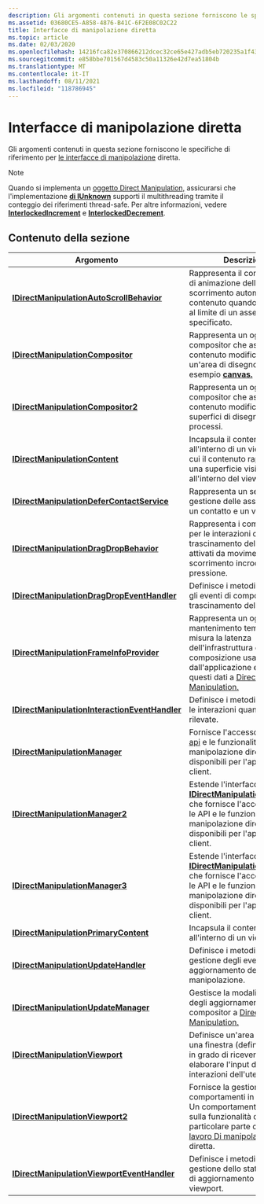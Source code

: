 ```yaml
---
description: Gli argomenti contenuti in questa sezione forniscono le specifiche di riferimento per le interfacce di manipolazione diretta.
ms.assetid: 03680CE5-A858-4876-B41C-6F2E08C02C22
title: Interfacce di manipolazione diretta
ms.topic: article
ms.date: 02/03/2020
ms.openlocfilehash: 14216fca82e370866212dcec32ce65e427adb5eb720235a1f4349cd4f9c29183
ms.sourcegitcommit: e858bbe701567d4583c50a11326e42d7ea51804b
ms.translationtype: MT
ms.contentlocale: it-IT
ms.lasthandoff: 08/11/2021
ms.locfileid: "118786945"
---
```

# <a name="direct-manipulation-interfaces"></a>Interfacce di manipolazione diretta

Gli argomenti contenuti in questa sezione forniscono le specifiche di riferimento per [le interfacce di manipolazione](direct-manipulation-portal.md) diretta.

> [!Note]  
> Quando si implementa un [oggetto Direct Manipulation,](direct-manipulation-portal.md) assicurarsi che l'implementazione [**di IUnknown**](/windows/win32/api/unknwn/nn-unknwn-iunknown) supporti il multithreading tramite il conteggio dei riferimenti thread-safe. Per altre informazioni, vedere [**InterlockedIncrement**](/windows/win32/api/winnt/nf-winnt-interlockedincrement) e [**InterlockedDecrement**](/windows/win32/api/winnt/nf-winnt-interlockeddecrement).

## <a name="in-this-section"></a>Contenuto della sezione

| Argomento                                                                                                       | Descrizione                                                                                                                                                                                                                                                                  |
|-------------------------------------------------------------------------------------------------------------|------------------------------------------------------------------------------------------------------------------------------------------------------------------------------------------------------------------------------------------------------------------------------|
| [**IDirectManipulationAutoScrollBehavior**](/windows/win32/api/DirectManipulation/nn-directmanipulation-idirectmanipulationautoscrollbehavior)<br/>           | Rappresenta il comportamento di animazione dello scorrimento automatico del contenuto quando si avvicina al limite di un asse o di un asse specificato.<br/>                                                                                                                                                   |
| [**IDirectManipulationCompositor**](/windows/win32/api/DirectManipulation/nn-directmanipulation-idirectmanipulationcompositor)<br/>                           | Rappresenta un oggetto compositor che associa il contenuto modificato a un'area di disegno, ad esempio [**canvas.**](/uwp/api/Windows.UI.Xaml.Controls.Canvas)<br/> |
| [**IDirectManipulationCompositor2**](/windows/win32/api/DirectManipulation/nn-directmanipulation-idirectmanipulationcompositor2)<br/>                         | Rappresenta un oggetto compositor che associa il contenuto modificato alle superfici di disegno in più processi.<br/>                                                                                                                                               |
| [**IDirectManipulationContent**](/windows/win32/api/DirectManipulation/nn-directmanipulation-idirectmanipulationcontent)<br/>                                 | Incapsula il contenuto all'interno di un viewport, in cui il contenuto rappresenta una superficie visiva ritagliata all'interno del viewport.<br/>                                                                                                                                                    |
| [**IDirectManipulationDeferContactService**](/windows/win32/api/DirectManipulation/nn-directmanipulation-idirectmanipulationdefercontactservice)<br/>         | Rappresenta un servizio per la gestione delle associazioni tra un contatto e un viewport.<br/>                                                                                                                                                                                  |
| [**IDirectManipulationDragDropBehavior**](/windows/win32/api/DirectManipulation/nn-directmanipulation-idirectmanipulationdragdropbehavior)<br/>               | Rappresenta i comportamenti per le interazioni di trascinamento della selezione, attivati da movimenti di scorrimento incrociato o pressione. <br/>                                                                                                                                              |
| [**IDirectManipulationDragDropEventHandler**](/windows/win32/api/DirectManipulation/nn-directmanipulation-idirectmanipulationdragdropeventhandler)<br/>       | Definisce i metodi per gestire gli eventi di comportamento di trascinamento della selezione.<br/>                                                                                                                                                                                                              |
| [**IDirectManipulationFrameInfoProvider**](/windows/win32/api/DirectManipulation/nn-directmanipulation-idirectmanipulationframeinfoprovider)<br/>             | Rappresenta un oggetto di mantenimento tempo che misura la latenza dell'infrastruttura di composizione usata dall'applicazione e fornisce questi dati a [Direct Manipulation.](direct-manipulation-portal.md) <br/>                                                            |
| [**IDirectManipulationInteractionEventHandler**](/windows/win32/api/DirectManipulation/nn-directmanipulation-idirectmanipulationinteractioneventhandler)<br/> | Definisce i metodi per gestire le interazioni quando vengono rilevate.<br/>                                                                                                                                                                                                    |
| [**IDirectManipulationManager**](/windows/win32/api/DirectManipulation/nn-directmanipulation-idirectmanipulationmanager)<br/>                                 | Fornisce l'accesso a tutte [le api](direct-manipulation-portal.md) e le funzionalità di manipolazione diretta disponibili per l'applicazione client.<br/>                                                                                                                           |
| [**IDirectManipulationManager2**](/windows/win32/api/DirectManipulation/nn-directmanipulation-idirectmanipulationmanager2)<br/>                               | Estende l'interfaccia [**IDirectManipulationManager**](/windows/win32/api/DirectManipulation/nn-directmanipulation-idirectmanipulationmanager) che fornisce [](direct-manipulation-portal.md) l'accesso a tutte le API e le funzionalità di manipolazione diretta disponibili per l'applicazione client. <br/>                              |
| [**IDirectManipulationManager3**](/windows/win32/api/DirectManipulation/nn-directmanipulation-idirectmanipulationmanager3)<br/>                               | Estende l'interfaccia [**IDirectManipulationManager2**](/windows/win32/api/DirectManipulation/nn-directmanipulation-idirectmanipulationmanager2) che fornisce [](direct-manipulation-portal.md) l'accesso a tutte le API e le funzionalità di manipolazione diretta disponibili per l'applicazione client. <br/>                            |
| [**IDirectManipulationPrimaryContent**](/windows/win32/api/DirectManipulation/nn-directmanipulation-idirectmanipulationprimarycontent)<br/>                   | Incapsula il contenuto primario all'interno di un viewport.<br/>                                                                                                                                                                                                               |
| [**IDirectManipulationUpdateHandler**](/windows/win32/api/DirectManipulation/nn-directmanipulation-idirectmanipulationupdatehandler)<br/>                     | Definisce i metodi per la gestione degli eventi di aggiornamento della manipolazione.<br/>                                                                                                                                                                                                          |
| [**IDirectManipulationUpdateManager**](/windows/win32/api/DirectManipulation/nn-directmanipulation-idirectmanipulationupdatemanager)<br/>                     | Gestisce la modalità di invio degli aggiornamenti compositor a [Direct Manipulation.](direct-manipulation-portal.md)<br/>                                                                                                                                                                 |
| [**IDirectManipulationViewport**](/windows/win32/api/DirectManipulation/nn-directmanipulation-idirectmanipulationviewport)<br/>                               | Definisce un'area all'interno di una finestra (definita viewport) in grado di ricevere ed elaborare l'input dalle interazioni dell'utente. <br/>                                                                                                                                   |
| [**IDirectManipulationViewport2**](/windows/win32/api/DirectManipulation/nn-directmanipulation-idirectmanipulationviewport2)<br/>                             | Fornisce la gestione dei comportamenti in un viewport. Un comportamento influisce sulla funzionalità di una particolare parte del flusso [di lavoro Di manipolazione](direct-manipulation-portal.md) diretta. <br/>                                                                                 |
| [**IDirectManipulationViewportEventHandler**](/windows/win32/api/DirectManipulation/nn-directmanipulation-idirectmanipulationviewporteventhandler)<br/>       | Definisce i metodi per la gestione dello stato e gli eventi di aggiornamento per il viewport.<br/>                                                                                                                                                                                           |
